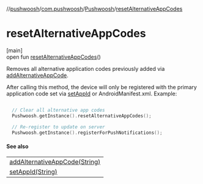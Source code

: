 //[pushwoosh](../../../index.md)/[com.pushwoosh](../index.md)/[Pushwoosh](index.md)/[resetAlternativeAppCodes](reset-alternative-app-codes.md)

# resetAlternativeAppCodes

[main]\
open fun [resetAlternativeAppCodes](reset-alternative-app-codes.md)()

Removes all alternative application codes previously added via [addAlternativeAppCode](add-alternative-app-code.md). 

 After calling this method, the device will only be registered with the primary application code set via [setAppId](set-app-id.md) or AndroidManifest.xml.  Example: 

```kotlin

  // Clear all alternative app codes
  Pushwoosh.getInstance().resetAlternativeAppCodes();

  // Re-register to update on server
  Pushwoosh.getInstance().registerForPushNotifications();

```

#### See also

| |
|---|
| [addAlternativeAppCode(String)](add-alternative-app-code.md) |
| [setAppId(String)](set-app-id.md) |
